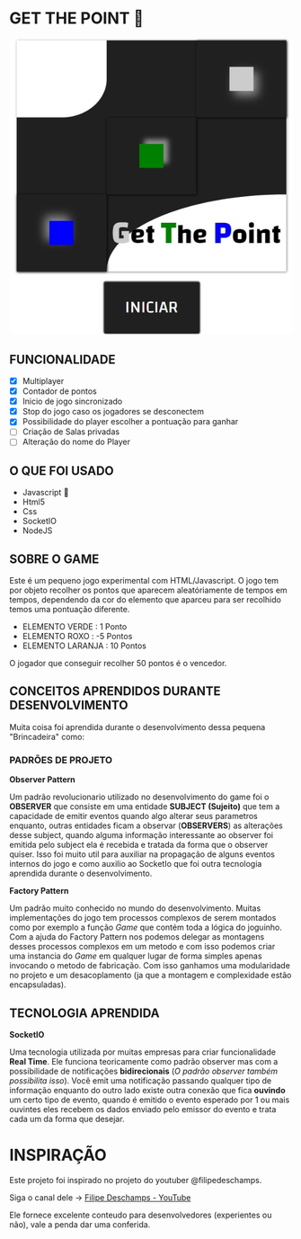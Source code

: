 # GET THE POINT :star_struck:

![Game Cover](./get_the_point_cover.jpg)

## FUNCIONALIDADE

- [x] Multiplayer
- [x] Contador de pontos
- [x] Inicio de jogo sincronizado
- [x] Stop do jogo caso os jogadores se desconectem
- [x] Possibilidade do player escolher a pontuação para ganhar
- [ ] Criação de Salas privadas
- [ ] Alteração do nome do Player

## O QUE FOI USADO

- Javascript :star_struck:
- Html5
- Css
- SocketIO
- NodeJS

## SOBRE O GAME

Este é um pequeno jogo experimental com HTML/Javascript. O jogo tem por objeto recolher os pontos que aparecem aleatóriamente de tempos em tempos, dependendo da cor do elemento que aparceu para ser recolhido temos uma pontuação diferente.

- ELEMENTO VERDE   : 1 Ponto
- ELEMENTO ROXO    : -5 Pontos
- ELEMENTO LARANJA : 10 Pontos

O jogador que conseguir recolher 50 pontos é o vencedor.

## CONCEITOS APRENDIDOS DURANTE DESENVOLVIMENTO

Muita coisa foi aprendida durante o desenvolvimento dessa pequena "Brincadeira" como:

### **PADRÕES DE PROJETO**

**Observer Pattern**

Um padrão revolucionario utilizado no desenvolvimento do game foi o **OBSERVER** que consiste em uma entidade **SUBJECT (Sujeito)** que tem a capacidade de emitir eventos quando algo alterar seus parametros enquanto, outras entidades ficam a observar (**OBSERVERS**) as alterações desse subject, quando alguma informação interessante ao observer foi emitida pelo subject ela é recebida e tratada da forma que o observer quiser. Isso foi muito util para auxiliar na propagação de alguns eventos internos do jogo e como auxilio ao SocketIo que foi outra tecnologia aprendida durante o desenvolvimento.

**Factory Pattern**

Um padrão muito conhecido no mundo do desenvolvimento. Muitas implementações do jogo tem processos complexos de serem montados como por exemplo a função _Game_ que contém toda a lógica do joguinho. Com a ajuda do Factory Pattern nos podemos delegar as montagens desses processos complexos em um metodo e com isso podemos criar uma instancia do _Game_ em qualquer lugar de forma simples apenas invocando o metodo de fabricação. Com isso ganhamos uma modularidade no projeto e um desacoplamento (ja que a montagem e complexidade estão encapsuladas).

## **TECNOLOGIA APRENDIDA**

**SocketIO**

Uma tecnologia utilizada por muitas empresas para criar funcionalidade **Real Time**. Ele funciona teoricamente como padrão observer mas com a possibilidade de notificações **bidirecionais** (_O padrão observer também possibilita isso_). Você emit uma notificação passando qualquer tipo de informação enquanto do outro lado existe outra conexão que fica **ouvindo** um certo tipo de evento, quando é emitido o evento esperado por 1 ou mais ouvintes eles recebem os dados enviado pelo emissor do evento e trata cada um da forma que desejar.

# INSPIRAÇÃO

Este projeto foi inspirado no projeto do youtuber @filipedeschamps.

Siga o canal dele -> [Filipe Deschamps - YouTube](https://www.youtube.com/channel/UCU5JicSrEM5A63jkJ2QvGYw)

Ele fornece excelente conteudo para desenvolvedores (experientes ou não), vale a penda dar uma conferida.
